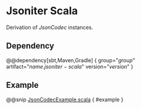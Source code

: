 # Jsoniter Scala

Derivation of _JsonCodec_ instances.


## Dependency

@@dependency[sbt,Maven,Gradle] {
    group="$group$"
    artifact="$name.jsoniter-scala$"
    version="$version$"
}


## Example

@@snip [JsonCodecExample.scala]($root$/src/main/scala/usage/jsoniterscala/JsonCodecExample.scala) { #example }
